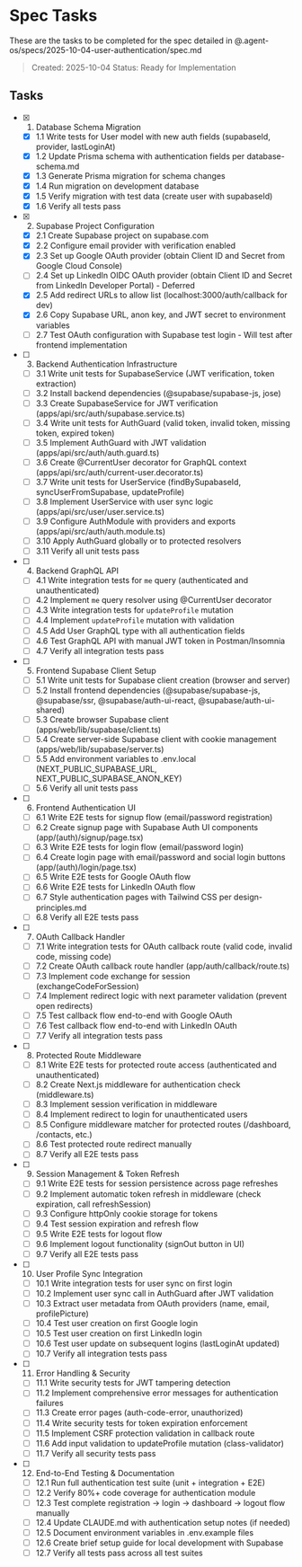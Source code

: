 # Spec Tasks

These are the tasks to be completed for the spec detailed in @.agent-os/specs/2025-10-04-user-authentication/spec.md

> Created: 2025-10-04
> Status: Ready for Implementation

## Tasks

- [x] 1. Database Schema Migration
  - [x] 1.1 Write tests for User model with new auth fields (supabaseId, provider, lastLoginAt)
  - [x] 1.2 Update Prisma schema with authentication fields per database-schema.md
  - [x] 1.3 Generate Prisma migration for schema changes
  - [x] 1.4 Run migration on development database
  - [x] 1.5 Verify migration with test data (create user with supabaseId)
  - [x] 1.6 Verify all tests pass

- [x] 2. Supabase Project Configuration
  - [x] 2.1 Create Supabase project on supabase.com
  - [x] 2.2 Configure email provider with verification enabled
  - [x] 2.3 Set up Google OAuth provider (obtain Client ID and Secret from Google Cloud Console)
  - [ ] 2.4 Set up LinkedIn OIDC OAuth provider (obtain Client ID and Secret from LinkedIn Developer Portal) - Deferred
  - [x] 2.5 Add redirect URLs to allow list (localhost:3000/auth/callback for dev)
  - [x] 2.6 Copy Supabase URL, anon key, and JWT secret to environment variables
  - [ ] 2.7 Test OAuth configuration with Supabase test login - Will test after frontend implementation

- [ ] 3. Backend Authentication Infrastructure
  - [ ] 3.1 Write unit tests for SupabaseService (JWT verification, token extraction)
  - [ ] 3.2 Install backend dependencies (@supabase/supabase-js, jose)
  - [ ] 3.3 Create SupabaseService for JWT verification (apps/api/src/auth/supabase.service.ts)
  - [ ] 3.4 Write unit tests for AuthGuard (valid token, invalid token, missing token, expired token)
  - [ ] 3.5 Implement AuthGuard with JWT validation (apps/api/src/auth/auth.guard.ts)
  - [ ] 3.6 Create @CurrentUser decorator for GraphQL context (apps/api/src/auth/current-user.decorator.ts)
  - [ ] 3.7 Write unit tests for UserService (findBySupabaseId, syncUserFromSupabase, updateProfile)
  - [ ] 3.8 Implement UserService with user sync logic (apps/api/src/user/user.service.ts)
  - [ ] 3.9 Configure AuthModule with providers and exports (apps/api/src/auth/auth.module.ts)
  - [ ] 3.10 Apply AuthGuard globally or to protected resolvers
  - [ ] 3.11 Verify all unit tests pass

- [ ] 4. Backend GraphQL API
  - [ ] 4.1 Write integration tests for `me` query (authenticated and unauthenticated)
  - [ ] 4.2 Implement `me` query resolver using @CurrentUser decorator
  - [ ] 4.3 Write integration tests for `updateProfile` mutation
  - [ ] 4.4 Implement `updateProfile` mutation with validation
  - [ ] 4.5 Add User GraphQL type with all authentication fields
  - [ ] 4.6 Test GraphQL API with manual JWT token in Postman/Insomnia
  - [ ] 4.7 Verify all integration tests pass

- [ ] 5. Frontend Supabase Client Setup
  - [ ] 5.1 Write unit tests for Supabase client creation (browser and server)
  - [ ] 5.2 Install frontend dependencies (@supabase/supabase-js, @supabase/ssr, @supabase/auth-ui-react, @supabase/auth-ui-shared)
  - [ ] 5.3 Create browser Supabase client (apps/web/lib/supabase/client.ts)
  - [ ] 5.4 Create server-side Supabase client with cookie management (apps/web/lib/supabase/server.ts)
  - [ ] 5.5 Add environment variables to .env.local (NEXT_PUBLIC_SUPABASE_URL, NEXT_PUBLIC_SUPABASE_ANON_KEY)
  - [ ] 5.6 Verify all unit tests pass

- [ ] 6. Frontend Authentication UI
  - [ ] 6.1 Write E2E tests for signup flow (email/password registration)
  - [ ] 6.2 Create signup page with Supabase Auth UI components (app/(auth)/signup/page.tsx)
  - [ ] 6.3 Write E2E tests for login flow (email/password login)
  - [ ] 6.4 Create login page with email/password and social login buttons (app/(auth)/login/page.tsx)
  - [ ] 6.5 Write E2E tests for Google OAuth flow
  - [ ] 6.6 Write E2E tests for LinkedIn OAuth flow
  - [ ] 6.7 Style authentication pages with Tailwind CSS per design-principles.md
  - [ ] 6.8 Verify all E2E tests pass

- [ ] 7. OAuth Callback Handler
  - [ ] 7.1 Write integration tests for OAuth callback route (valid code, invalid code, missing code)
  - [ ] 7.2 Create OAuth callback route handler (app/auth/callback/route.ts)
  - [ ] 7.3 Implement code exchange for session (exchangeCodeForSession)
  - [ ] 7.4 Implement redirect logic with next parameter validation (prevent open redirects)
  - [ ] 7.5 Test callback flow end-to-end with Google OAuth
  - [ ] 7.6 Test callback flow end-to-end with LinkedIn OAuth
  - [ ] 7.7 Verify all integration tests pass

- [ ] 8. Protected Route Middleware
  - [ ] 8.1 Write E2E tests for protected route access (authenticated and unauthenticated)
  - [ ] 8.2 Create Next.js middleware for authentication check (middleware.ts)
  - [ ] 8.3 Implement session verification in middleware
  - [ ] 8.4 Implement redirect to login for unauthenticated users
  - [ ] 8.5 Configure middleware matcher for protected routes (/dashboard, /contacts, etc.)
  - [ ] 8.6 Test protected route redirect manually
  - [ ] 8.7 Verify all E2E tests pass

- [ ] 9. Session Management & Token Refresh
  - [ ] 9.1 Write E2E tests for session persistence across page refreshes
  - [ ] 9.2 Implement automatic token refresh in middleware (check expiration, call refreshSession)
  - [ ] 9.3 Configure httpOnly cookie storage for tokens
  - [ ] 9.4 Test session expiration and refresh flow
  - [ ] 9.5 Write E2E tests for logout flow
  - [ ] 9.6 Implement logout functionality (signOut button in UI)
  - [ ] 9.7 Verify all E2E tests pass

- [ ] 10. User Profile Sync Integration
  - [ ] 10.1 Write integration tests for user sync on first login
  - [ ] 10.2 Implement user sync call in AuthGuard after JWT validation
  - [ ] 10.3 Extract user metadata from OAuth providers (name, email, profilePicture)
  - [ ] 10.4 Test user creation on first Google login
  - [ ] 10.5 Test user creation on first LinkedIn login
  - [ ] 10.6 Test user update on subsequent logins (lastLoginAt updated)
  - [ ] 10.7 Verify all integration tests pass

- [ ] 11. Error Handling & Security
  - [ ] 11.1 Write security tests for JWT tampering detection
  - [ ] 11.2 Implement comprehensive error messages for authentication failures
  - [ ] 11.3 Create error pages (auth-code-error, unauthorized)
  - [ ] 11.4 Write security tests for token expiration enforcement
  - [ ] 11.5 Implement CSRF protection validation in callback route
  - [ ] 11.6 Add input validation to updateProfile mutation (class-validator)
  - [ ] 11.7 Verify all security tests pass

- [ ] 12. End-to-End Testing & Documentation
  - [ ] 12.1 Run full authentication test suite (unit + integration + E2E)
  - [ ] 12.2 Verify 80%+ code coverage for authentication module
  - [ ] 12.3 Test complete registration → login → dashboard → logout flow manually
  - [ ] 12.4 Update CLAUDE.md with authentication setup notes (if needed)
  - [ ] 12.5 Document environment variables in .env.example files
  - [ ] 12.6 Create brief setup guide for local development with Supabase
  - [ ] 12.7 Verify all tests pass across all test suites
